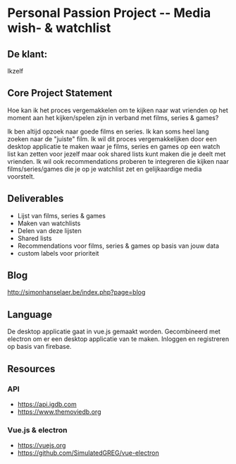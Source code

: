 # Personal Passion Project -- Media wish- & watchlist

## De klant:
Ikzelf

## Core Project Statement
Hoe kan ik het proces vergemakkelen om te kijken naar wat vrienden op het moment aan het kijken/spelen zijn in verband met films, series & games?

Ik ben altijd opzoek naar goede films en series. Ik kan soms heel lang zoeken naar de "juiste" film. Ik wil dit proces vergemakkelijken door een desktop applicatie te maken waar je films, series en games op een watch list kan zetten voor jezelf maar ook shared lists kunt maken die je deelt met vrienden. Ik wil ook recommendations proberen te integreren die kijken naar films/series/games die je op je watchlist zet en gelijkaardige media voorstelt.

## Deliverables
* Lijst van films, series & games
* Maken van watchlists
* Delen van deze lijsten
* Shared lists
* Recommendations voor films, series & games op basis van jouw data
* custom labels voor prioriteit

## Blog
http://simonhanselaer.be/index.php?page=blog

## Language
De desktop applicatie gaat in vue.js gemaakt worden. Gecombineerd met electron om er een desktop applicatie van te maken.
Inloggen en registreren op basis van firebase.


## Resources
### API
* https://api.igdb.com
* https://www.themoviedb.org

### Vue.js & electron
* https://vuejs.org
* https://github.com/SimulatedGREG/vue-electron
